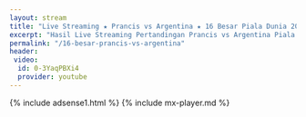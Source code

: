 ```yaml
---
layout: stream
title: "Live Streaming ★ Prancis vs Argentina ★ 16 Besar Piala Dunia 2018"
excerpt: "Hasil Live Streaming Pertandingan Prancis vs Argentina Piala Dunia 2018 16 Besar Babak Knock Out"
permalink: "/16-besar-prancis-vs-argentina"
header:
 video:
  id: 0-3YaqPBXi4
  provider: youtube
---
```

{% include adsense1.html %}
{% include mx-player.md %}
